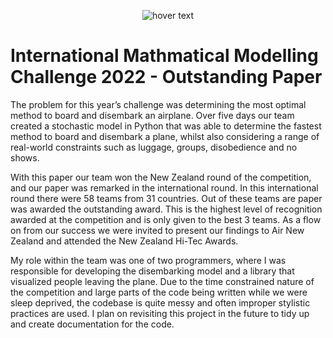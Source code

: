 <p align="center">
  <img src="https://www.immchallenge.org/images/IM2C-logo-small2.jpg" title="hover text">
</p>


# International Mathmatical Modelling Challenge 2022 - Outstanding Paper

The problem for this year’s challenge was determining the most optimal method to board and disembark an airplane. 
Over five days our team created a stochastic model in Python that was able to determine the fastest method to board and disembark a plane, whilst also considering a range of real-world constraints such as luggage, groups, disobedience and no shows.

With this paper our team won the New Zealand round of the competition, and our paper was remarked in the international round. In this international round there were 58 teams from 31 countries.
Out of these teams are paper was awarded the outstanding award. This is the highest level of recognition awarded at the competition and is only given to the best 3 teams.
As a flow on from our success we were invited to present our findings to Air New Zealand and attended the New Zealand Hi-Tec Awards.

My role within the team was one of two programmers, where I was responsible for developing the disembarking model and a library that visualized people leaving the plane.
Due to the time constrained nature of the competition and large parts of the code being written while we were sleep deprived,
the codebase is quite messy and often improper stylistic practices are used. I plan on revisiting this project in the future to tidy up and create documentation for the code.
